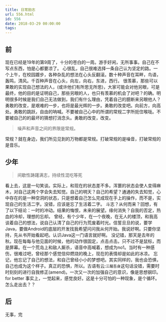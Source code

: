 ```yaml
---
title: 日常励志
url: 556.html
id: 556
date: 2018-03-29 00:00:00
tags:
---
```


[](https://www.diglp.xyz/2018/03/29/misc_%E4%B8%80%E5%91%A8%E6%9D%82%E8%AE%B0_5/#%E5%89%8D "前")前
------------------------------------------------------------------------------------------------

现在已经是19年的第9周了，十分的苍白的一周。游手好闲，无所事事。自己在不写点东西，怕是心都要凉了。 心很乱，自己很难选择一条自己认为坚定的路。一个上午，在校园踱步，各种杂乱的想法在心头反翻滚。数十种声音在耳畔，鸟语，轰鸣，清风。千百种声音在心头，向左，向右，东进，西行。 很羡慕，那些可以果敢的实现自己想法的人，(或许他们有所思无所思)，大家可能会对他另眼，可是最终，他的目的是证明自己，那些另眼的人，也只有羡慕的机会了对吧？的确。明明很多时候是我们自己无法做到，我们有什么理由，凭着自己的臆断来另眼他人？ 勇敢的改变，是艰难的一步，也将是最光辉的一步。勇敢的改变吧。向前方，向高处。勇敢的跳跃，自由的呐喊。不要被自己心中的所谓的常规二字所扼住喉咙。不要被自己的的最坏的猜想打消念头。勇敢的改变，改变。

> 噪声和声音之间的界限是常规。

常规？就在身边，我们所见见到的万物都是常规。打破常规的是噪音，打破常规的是音乐。

[](https://www.diglp.xyz/2018/03/29/misc_%E4%B8%80%E5%91%A8%E6%9D%82%E8%AE%B0_5/#%E5%B0%91%E5%B9%B4 "少年")少年
-----------------------------------------------------------------------------------------------------------

> 间歇性踌躇满志，持续性混吃等死

看上去，这是一句笑谈。实际上，和现在的状态差不多。浑噩的状态会使人变得麻木，对自己这两个字会失去知觉。自己的明天？自己的希望？通通的失去知觉，心中存在的是一种空洞的状态，只是想着自己怎么完成现在手上的操作，而不是，实现自己的生活二字。没错，应该是忘了生活着二字。 斗志？从何而来？回想，有了以下结论：一时的冲动。结果的悔恨，未来的展望。缘何消失？自我的否定，热血的冷却，理想的忘却。 曾经，有个少年，在一个夜晚，在无人的楼顶，和我高谈着自己的想法，说自己认清了自己的行为荒废着时光。信誓旦旦的说，要学Java，要做Android的底层的开发找我希望问问我从何开始。我说好啊。只要你坚持，先从书开始看起吧。认识Java这一门语言就好啊。 没记错，那天是去年的秋。现在每每与他见面的时候，他的动作很固定，点击点击。只不过不是鼠标，而是屏幕。在一个荒岛上和敌人厮杀，语音中高喊着，想成为no1。当时有一种感伤，很难过吧，曾经那个感觉信仰燃烧的晚上，现在的表情却是如此的冰凉。 忘记，他忘记了自己的想法，和自己曾经小小的梦想吧。其实同样的，我也会恐惧，自己也成为这个样子。真正的恐惧，所以。古语有云:`三醒吾身`这句话没错，需要时时刻刻的进行自我修正(amend)。一次又一次的加强自己的意识，像是思想钢印。for better 事实上，一觉起来，感觉良好。这是十分可怕的一种现象，是个循环。怎么走出去？？

[](https://www.diglp.xyz/2018/03/29/misc_%E4%B8%80%E5%91%A8%E6%9D%82%E8%AE%B0_5/#%E5%90%8E "后")后
------------------------------------------------------------------------------------------------

无事，完